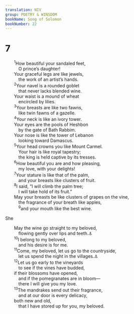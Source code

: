 ```yaml
---
translation: NIV
group: POETRY & WINSDOM
bookName: Song of Solomon 
bookNumber: 22
---
```


<div class="title"><h1>7</h1></div>
<span class="verse nha_7_1">  <sup>1</sup>How beautiful your sandaled feet, <br/>   O prince’s daughter! <br/>  Your graceful legs are like jewels, <br/>   the work of an artist’s hands. <br/></span>
<span class="verse nha_7_2">  <sup>2</sup>Your navel is a rounded goblet <br/>   that never lacks blended wine. <br/>  Your waist is a mound of wheat <br/>   encircled by lilies. <br/></span>
<span class="verse nha_7_3">  <sup>3</sup>Your breasts are like two fawns, <br/>   like twin fawns of a gazelle. <br/></span>
<span class="verse nha_7_4">  <sup>4</sup>Your neck is like an ivory tower. <br/>  Your eyes are the pools of Heshbon <br/>   by the gate of Bath Rabbim. <br/>  Your nose is like the tower of Lebanon <br/>   looking toward Damascus. <br/></span>
<span class="verse nha_7_5">  <sup>5</sup>Your head crowns you like Mount Carmel. <br/>   Your hair is like royal tapestry; <br/>   the king is held captive by its tresses. <br/></span>
<span class="verse nha_7_6">  <sup>6</sup>How beautiful you are and how pleasing, <br/>   my love, with your delights! <br/></span>
<span class="verse nha_7_7">  <sup>7</sup>Your stature is like that of the palm, <br/>   and your breasts like clusters of fruit. <br/></span>
<span class="verse nha_7_8">  <sup>8</sup>I said, “I will climb the palm tree; <br/>   I will take hold of its fruit.” <br/>  May your breasts be like clusters of grapes on the vine, <br/>   the fragrance of your breath like apples, <br/></span>
<span class="verse nha_7_9">   <sup>9</sup>and your mouth like the best wine. <br/></span>
<div class="title"><p>She </p></div>
<span class="verse nha_7_9">  May the wine go straight to my beloved, <br/>   flowing gently over lips and teeth.<a data-toggle="tooltip" data-placement="bottom" title="Septuagint, Aquila, Vulgate and Syriac; Hebrew lips of sleepers">⚓</a><br/></span>
<span class="verse nha_7_10">  <sup>10</sup>I belong to my beloved, <br/>   and his desire is for me. <br/></span>
<span class="verse nha_7_11">  <sup>11</sup>Come, my beloved, let us go to the countryside, <br/>   let us spend the night in the villages.<a data-toggle="tooltip" data-placement="bottom" title="Or the henna bushes">⚓</a><br/></span>
<span class="verse nha_7_12">  <sup>12</sup>Let us go early to the vineyards <br/>   to see if the vines have budded, <br/>  if their blossoms have opened, <br/>   and if the pomegranates are in bloom— <br/>   there I will give you my love. <br/></span>
<span class="verse nha_7_13">  <sup>13</sup>The mandrakes send out their fragrance, <br/>   and at our door is every delicacy, <br/>  both new and old, <br/>   that I have stored up for you, my beloved. <br/><br/></span>
